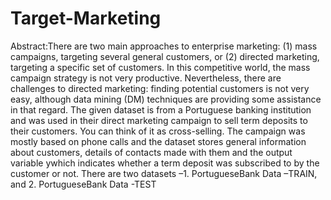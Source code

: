 # Target-Marketing
Abstract:There  are  two  main  approaches  to  enterprise  marketing:  (1)  mass  campaigns,  targeting  several general  customers,  or  (2)  directed  marketing,  targeting  a  specific  set  of  customers.  In  this  competitive world, the  mass  campaign strategy is  not very productive. Nevertheless, there  are  challenges to directed marketing:  finding  potential  customers  is  not  very  easy,  although  data  mining  (DM)  techniques  are providing some assistance in that regard. The given dataset is from a Portuguese banking institution and was used in their direct marketing campaign to sell term deposits to their customers. You can think of it as cross-selling. The campaign was mostly  based  on  phone  calls  and  the  dataset  stores  general  information  about  customers,  details  of contacts made with them and the output variable ywhich indicates whether a term deposit was subscribed to by the customer or not. There are two datasets –1. PortugueseBank Data –TRAIN, and 2. PortugueseBank Data -TEST  
